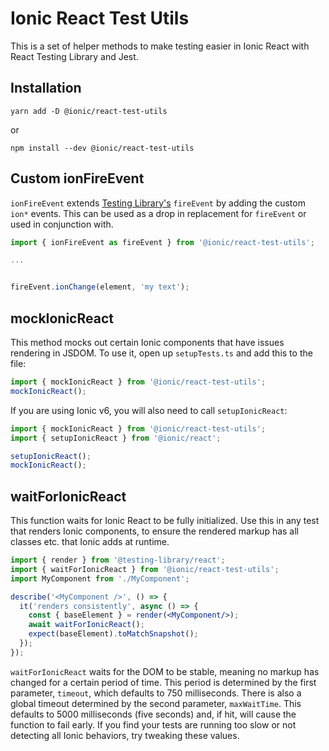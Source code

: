 # Ionic React Test Utils

This is a set of helper methods to make testing easier in Ionic React with React Testing Library and Jest.

## Installation

```
yarn add -D @ionic/react-test-utils
```

or

```
npm install --dev @ionic/react-test-utils
```

## Custom ionFireEvent

`ionFireEvent` extends [Testing Library's](https://testing-library.com/docs/dom-testing-library/api-events) `fireEvent` by adding the custom `ion*` events. This can be used as a drop in replacement for `fireEvent` or used in conjunction with.

```javascript
import { ionFireEvent as fireEvent } from '@ionic/react-test-utils';

...


fireEvent.ionChange(element, 'my text');
```

## mockIonicReact

This method mocks out certain Ionic components that have issues rendering in JSDOM. To use it, open up `setupTests.ts` and add this to the file:

```javascript
import { mockIonicReact } from '@ionic/react-test-utils';
mockIonicReact();
```

If you are using Ionic v6, you will also need to call `setupIonicReact`:

```js
import { mockIonicReact } from '@ionic/react-test-utils';
import { setupIonicReact } from '@ionic/react';

setupIonicReact();
mockIonicReact();
```

## waitForIonicReact

This function waits for Ionic React to be fully initialized. Use this in any test that renders Ionic components, to ensure the rendered markup has all classes etc. that Ionic adds at runtime.

```jsx
import { render } from '@testing-library/react';
import { waitForIonicReact } from '@ionic/react-test-utils';
import MyComponent from './MyComponent';

describe('<MyComponent />', () => {
  it('renders consistently', async () => {
    const { baseElement } = render(<MyComponent/>);
    await waitForIonicReact();
    expect(baseElement).toMatchSnapshot();
  });
});
```

`waitForIonicReact` waits for the DOM to be stable, meaning no markup has changed for a certain period of time. This period is determined by the first parameter, `timeout`, which defaults to 750 milliseconds. There is also a global timeout determined by the second parameter, `maxWaitTime`. This defaults to 5000 milliseconds (five seconds) and, if hit, will cause the function to fail early. If you find your tests are running too slow or not detecting all Ionic behaviors, try tweaking these values.